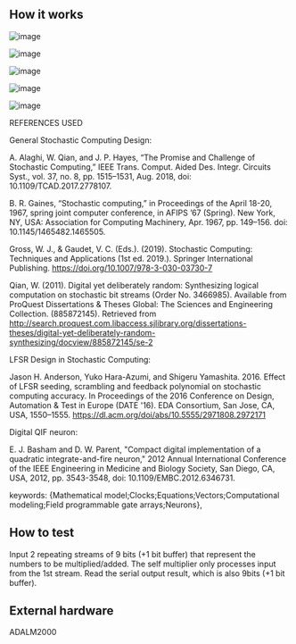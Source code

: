 <!---

This file is used to generate your project datasheet. Please fill in the information below and delete any unused
sections.

You can also include images in this folder and reference them in the markdown. Each image must be less than
512 kb in size, and the combined size of all images must be less than 1 MB.
-->

## How it works
![image](https://github.com/user-attachments/assets/3db4a652-a34e-452d-be6f-f9dc174353fc)

![image](https://github.com/user-attachments/assets/6e3752d7-a5d7-4eb7-84ed-525289fe7e87)

![image](https://github.com/user-attachments/assets/fcab6fb1-10ba-4726-8425-0483b531dcbb)

![image](https://github.com/user-attachments/assets/ad490770-c5ff-4a38-80ed-b8bf44b42c7c)

![image](https://github.com/user-attachments/assets/44a38e96-9751-43b5-a7a7-c04c945208de)

REFERENCES USED
​

General Stochastic Computing Design:​

A. Alaghi, W. Qian, and J. P. Hayes, “The Promise and Challenge of Stochastic Computing,” IEEE Trans. Comput. Aided Des. Integr. Circuits Syst., vol. 37, no. 8, pp. 1515–1531, Aug. 2018, doi: 10.1109/TCAD.2017.2778107.​

B. R. Gaines, “Stochastic computing,” in Proceedings of the April 18-20, 1967, spring joint computer conference, in AFIPS ’67 (Spring). New York, NY, USA: Association for Computing Machinery, Apr. 1967, pp. 149–156. doi: 10.1145/1465482.1465505.​

Gross, W. J., & Gaudet, V. C. (Eds.). (2019). Stochastic Computing: Techniques and Applications (1st ed. 2019.). Springer International Publishing. https://doi.org/10.1007/978-3-030-03730-7​

Qian, W. (2011). Digital yet deliberately random: Synthesizing logical computation on stochastic bit streams (Order No. 3466985). Available from ProQuest Dissertations & Theses Global: The Sciences and Engineering Collection. (885872145). Retrieved from http://search.proquest.com.libaccess.sjlibrary.org/dissertations-theses/digital-yet-deliberately-random-synthesizing/docview/885872145/se-2​

LFSR Design in Stochastic Computing:​

Jason H. Anderson, Yuko Hara-Azumi, and Shigeru Yamashita. 2016. Effect of LFSR seeding, scrambling and feedback polynomial on stochastic computing accuracy. In Proceedings of the 2016 Conference on Design, Automation & Test in Europe (DATE '16). EDA Consortium, San Jose, CA, USA, 1550–1555. https://dl.acm.org/doi/abs/10.5555/2971808.2972171​

Digital QIF neuron:​

E. J. Basham and D. W. Parent, "Compact digital implementation of a quadratic integrate-and-fire neuron," 2012 Annual International Conference of the IEEE Engineering in Medicine and Biology Society, San Diego, CA, USA, 2012, pp. 3543-3548, doi: 10.1109/EMBC.2012.6346731.​

 keywords: {Mathematical model;Clocks;Equations;Vectors;Computational modeling;Field programmable gate arrays;Neurons}, ​



## How to test
Input 2 repeating streams of 9 bits (+1 bit buffer) that represent the numbers to be multiplied/added.
The self multiplier only processes input from the 1st stream.
Read the serial output result, which is also 9bits (+1 bit buffer).

## External hardware
ADALM2000

